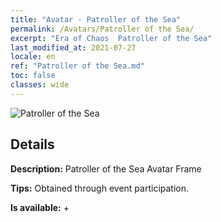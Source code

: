 ```yaml
---
title: "Avatar - Patroller of the Sea"
permalink: /Avatars/Patroller of the Sea/
excerpt: "Era of Chaos  Patroller of the Sea"
last_modified_at: 2021-07-27
locale: en
ref: "Patroller of the Sea.md"
toc: false
classes: wide
---
```

 ![Patroller of the Sea](/images/a/avatarFrame_102.png)

## Details

 **Description:** Patroller of the Sea Avatar Frame 

 **Tips:** Obtained through event participation. 

 **Is available:**  + 

